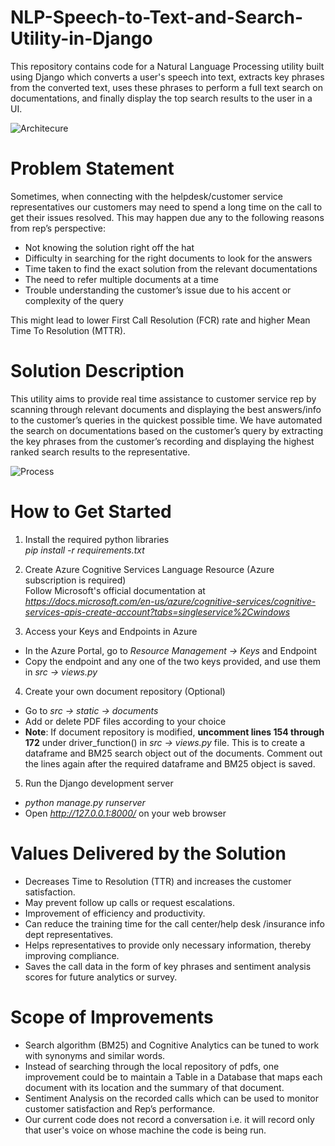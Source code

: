 # NLP-Speech-to-Text-and-Search-Utility-in-Django
This repository contains code for a Natural Language Processing utility built using Django which converts a user's speech into text, extracts key phrases from the converted text, uses these phrases to perform a full text search on  documentations, and finally display the top search results to the user in a UI.

![Architecure]()

# Problem Statement
Sometimes, when connecting with the helpdesk/customer service representatives our customers may need to spend a long time on the call to get their issues resolved. This may happen due any to the following reasons from rep’s perspective:

* Not knowing the solution right off the hat
* Difficulty in searching for the right documents to look for the answers
* Time taken to find the exact solution from the relevant documentations
* The need to refer multiple documents at a time
* Trouble understanding the customer’s issue due to his accent or complexity of the query

This might lead to lower First Call Resolution (FCR) rate and higher Mean Time To Resolution (MTTR).

# Solution Description
This utility aims to provide real time assistance to customer service rep by scanning through relevant  documents and displaying the best answers/info to the customer’s queries in the quickest possible time. We have automated the search on  documentations based on the customer’s query by extracting the key phrases from the customer’s recording and displaying the highest ranked search results to the representative.

![Process]()

# How to Get Started
1) Install the required python libraries <br />
	*pip install -r requirements.txt*

2) Create Azure Cognitive Services Language Resource (Azure subscription is required) <br />
  Follow Microsoft's official documentation at *https://docs.microsoft.com/en-us/azure/cognitive-services/cognitive-services-apis-create-account?tabs=singleservice%2Cwindows*

3) Access your Keys and Endpoints in Azure <br />
  * In the Azure Portal, go to *Resource Management -> Keys* and Endpoint <br />
  * Copy the endpoint and any one of the two keys provided, and use them in *src -> views.py*

4) Create your own document repository (Optional) <br />
  * Go to *src -> static -> documents* <br />
  * Add or delete PDF files according to your choice <br />
  * **Note**: If document repository is modified, **uncomment lines 154 through 172** under driver_function() in *src -> views.py* file. This is to create a dataframe and BM25 search object out of the documents. Comment out the lines again after the required dataframe and BM25 object is saved.

5) Run the Django development server
  * *python manage.py runserver* <br />
  * Open *http://127.0.0.1:8000/* on your web browser

# Values Delivered by the Solution
* Decreases Time to Resolution (TTR) and increases the customer satisfaction.
* May prevent follow up calls or request escalations.
* Improvement of efficiency and productivity.
* Can reduce the training time for the call center/help desk /insurance info dept representatives.
* Helps representatives to provide only necessary information, thereby improving compliance.
* Saves the call data in the form of key phrases and sentiment analysis scores for future analytics or survey.

# Scope of Improvements
* Search algorithm (BM25) and Cognitive Analytics can be tuned to work with synonyms and similar words.
* Instead of searching through the local repository of pdfs, one improvement could be to maintain a Table in a Database that maps each document with its location and the summary of that document.
* Sentiment Analysis on the recorded calls which can be used to monitor customer satisfaction and Rep’s performance.
* Our current code does not record a conversation i.e. it will record only that user's voice on whose machine the code is being run.


